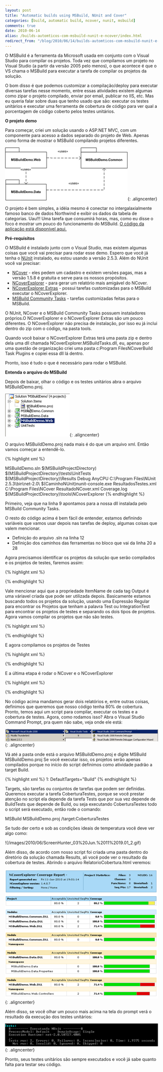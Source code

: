 ```yaml
---
layout: post
title: "Automatic builds using MSBuild, NUnit and Cover"
categories: [build, automatic build, ncover, nunit, msbuild]
comments: true
date: 2010-06-14
alias: /builds-automticos-com-msbuild-nunit-e-ncover/index.html
redirect_from: "/blog/2010/06/14/builds-automticos-com-msbuild-nunit-e-ncover"
---
```

O MSBuild é a ferramenta da Microsoft usada em conjunto com o Visual Studio para compilar os projetos. Toda vez que compilamos um projeto no Visual Studio (a partir da versão 2005 pelo menos), o que acontece é que o VS chama o MSBuild para executar a tarefa de compilar os projetos da solução.

O bom disso é que podemos customizar a compilação/deploy para executar diversas tarefas nesse momento, entre essas atividades existem algumas como zipar o projeto compilado, enviar por email, publicar no IIS, etc. Mas eu queria falar sobre duas que tenho usado que são: executar os testes unitários e executar uma ferramenta de cobertura de código para ver qual a porcentagem de código coberto pelos testes unitários.

<strong>O projeto demo</strong>

Para começar, criei um solução usando o ASP.NET MVC, com um componente para acesso a dados separado do projeto de Web. Apenas como forma de mostrar o MSBuild compilando projetos diferentes.

![Diagrama Componentes ](/images/2010/06/Diagrama%20Componentes_2.png){: .aligncenter}

O projeto é bem simples, a idéia mesmo é conectar no intergalaxialmente famoso banco de dados Northwind e exibir os dados da tabela de categorias. Uau!!! Uma tarefa que consumirá horas, mas, como eu disse o foco é mostrar um pouco do funcionamento do MSBuild. <a href="https://github.com/vintem/MSBuildDemo" target="_blank">O código da aplicação está disponível aqui.</a>

<strong>Pré-requisitos</strong>

O MSBuild é instalado junto com o Visual Studio, mas existem algumas coisas que você vai precisar para rodar esse demo. Espero que você já tenha o <a href="http://www.nunit.org/index.php?p=download" target="_blank">NUnit</a> instalado, eu estou usando a versão 2.5.3. Além do NUnit você vai precisar:
<ul>
	<li><a href="http://www.ncover.com/download/file?filename=NCover-1.5.8.zip" target="_blank">NCover</a> - eles pedem um cadastro e existem versões pagas, mas a versão 1.5.8 é gratuita e serve para os nossos propósitos.</li>
	<li><a href="http://www.kiwidude.com/dotnet/NCoverExplorer-1.4.0.7.zip" target="_blank">NCoverExplorer</a> - para gerar um relatório mais amigável do NCover.</li>
	<li><a href="http://www.kiwidude.com/dotnet/NCoverExplorer.Extras-1.4.0.5.zip" target="_blank">NCoverExplorer Extras</a> - possui tarefas customizadas para o MSBuild executar o NCoverExplorer.</li>
	<li><a href="http://msbuildtasks.tigris.org/" target="_blank">MSBuild Community Tasks</a> - tarefas customizadas feitas para o MSBuild.</li>
</ul>
O NUnit, NCover e o MSBuild Community Tasks possuem instaladores próprios.O NCoverExplorer e o NCoverExplorer Extras são um pouco diferentes. O NCoverExplorer não precisa de instalação, por isso eu já inclui dentro do zip com o código, na pasta tools.

Quando você baixar o NCoverExplorer Extras terá uma pasta zip e dentro dela uma dll chamada NCoverExplorer.MSBuildTasks.dll, eu, apenas por uma questão de organização criei uma pasta c:Program FilesNCoverBuild Task Plugins e copiei essa dll lá dentro.

Pronto, isso é tudo o que é necessário para rodar o MSBuild.

<strong>Entenda o arquivo do MSBuild</strong>

Depois de baixar, olhar o código e os testes unitários abra o arquivo MSBuildDemo.proj.

![](/images/2010/06/ScreenHunter_01%20Jun.%2011%2018.09_2.gif){: .aligncenter}

O arquivo MSBuildDemo.proj nada mais é do que um arquivo xml. Então vamos começar a entendê-lo.

{% highlight xml %}
<Project DefaultTargets="Build"
ToolsVersion="3.5"
InitialTargets="BuscaProjetos"
xmlns="http://schemas.microsoft.com/developer/msbuild/2003">

<!--
Baixar MSBuildCommunity tasks de http://msbuildtasks.tigris.org/
-->
<Import Project="$(MSBuildExtensionsPath)\MSBuildCommunityTasks\MSBuild.Community.Tasks.Targets"/>

<PropertyGroup>
<SolutionName>MSBuildDemo.sln</SolutionName>
<CodeFolder>$(MSBuildProjectDirectory)</CodeFolder><!-- Variavel do MSBuild com diretorio do projeto -->
<TestFolder>$(MSBuildProjectDirectory)\tests\UnitTests</TestFolder>
<ResultsFolder>$(MSBuildProjectDirectory)\Results</ResultsFolder>
<Configuration Condition=" '$(Configuration)' == '' ">Debug</Configuration>
<Platform Condition=" '$(Platform)' == '' ">AnyCPU</Platform>
</PropertyGroup>

<PropertyGroup>
<CaminhoNUnit>C:\Program Files\NUnit 2.5.3\bin\net-2.0\</CaminhoNUnit>
<ComandoNUnit>$(CaminhoNUnit)nunit-console.exe</ComandoNUnit>
<ArquivoNUnit>ResultadosTestes.xml</ArquivoNUnit>
<CaminhoNCover>C:\Program Files\NCover</CaminhoNCover>
<ArquivoNCover>ResultadoNCover.xml</ArquivoNCover>
<ArquivoLogNCover>Coverage.log</ArquivoLogNCover>
<CaminhoNCoverExplorer>$(MSBuildProjectDirectory)\tools\NCoverExplorer</CaminhoNCoverExplorer>
</PropertyGroup>
{% endhighlight %}

Primeiro, veja que na linha 9 apontamos para a nossa dll instalada pelo MSBuild Community Tasks.

O resto do código acima é bem fácil de entender, estamos definindo variáveis que vamos usar depois nas tarefas de deploy, algumas coisas que valem mencionar.
<ul>
	<li>Definição do arquivo .sln na linha 12</li>
	<li>Definição dos caminhos das ferramentas no bloco que vai da linha 20 a 28</li>
</ul>
Agora precisamos identificar os projetos da solução que serão compilados e os projetos de testes, faremos assim:

{% highlight xml %}
<Target Name="BuscaProjetos">

<!-- Busca todos os projetos da solucao -->
<GetSolutionProjects Solution="$(CodeFolder)\$(SolutionName)">
<Output TaskParameter="Output" ItemName="ProjetosSolucao" />
</GetSolutionProjects>

<!-- Busca os projetos de Testes -->
<RegexMatch Input="@(ProjetosSolucao)" Expression=".*?[\.]?(Test[s]{0,1}|IntegrationTest)[\.]csproj$">
<Output TaskParameter="Output" ItemName="ProjetosTeste"/>
</RegexMatch>

<!-- Separa somente os projetos da solução sem os testes -->
<CreateItem Include="@(ProjetosSolucao)"
Exclude="@(ProjetosTeste)">
<Output TaskParameter="Include" ItemName="CodeProjects"/>
</CreateItem>

</Target>
{% endhighlight %}

Vale mencionar aqui que a propriedade ItemName de cada tag Output é uma váriavel criada que pode ser utilizada depois. Basicamente estamos buscando todos os projetos da solução, usando uma Expressão Regular para encontrar os Projetos que tenham a palavra Test ou IntegrationTest para encontrar os projetos de testes e separando os dois tipos de projetos. Agora vamos compilar os projetos que não são testes.

{% highlight xml %}
<Target Name="Build">

<Message Text="#--------- Compilando Projetos ---------#" />

<!-- Compila os assemblies -->
<MSBuild Projects="@(CodeProjects)"
Targets="$(BuildTargets)"
Properties="Configuration=$(Configuration);Platform=$(Platform)">
<Output TaskParameter="TargetOutputs"
ItemName="CodeAssemblies"/>
</MSBuild>
</Target>
{% endhighlight %}

E agora compilamos os projetos de Testes

{% highlight xml %}
<Target Name="BuildTests" DependsOnTargets="Build">

<Message Text="#--------- Compilando Testes ---------#" />

<MSBuild Projects="@(ProjetosTeste)"
Targets="$(BuildTargets)"
Properties="Configuration=$(Configuration);Platform=$(Platform)">
<Output TaskParameter="TargetOutputs"
ItemName="AssembliesTeste"/>
</MSBuild>
</Target>
{% endhighlight %}

E a última etapa é rodar o NCover e o NCoverExplorer

{% highlight xml %}
<Target Name="Tests" DependsOnTargets="BuildTests">
<Message Text="#--------- Executando NUnit ---------#" />

<NUnit Assemblies="@(AssembliesTeste)"
ToolPath="$(CaminhoNUnit)"
WorkingDirectory="%(AssembliesTeste.RootDir)%(AssembliesTeste.Directory)"
OutputXmlFile="@(AssembliesTeste->'%(FullPath).$(ArquivoNUnit)')"
ContinueOnError="true">
<Output TaskParameter="ExitCode" ItemName="NUnitExitCodes"/>
</NUnit>
</Target>

<UsingTask TaskName="NCoverExplorer.MSBuildTasks.NCover" AssemblyFile="$(CaminhoNCover)\Build Task Plugins\NCoverExplorer.MSBuildTasks.dll" />
<UsingTask TaskName="NCoverExplorer.MSBuildTasks.NCoverExplorer" AssemblyFile="$(CaminhoNCover)\Build Task Plugins\NCoverExplorer.MSBuildTasks.dll" />

<Target Name="CoberturaTestes" DependsOnTargets="Tests">
<Message Text="#--------- Executando NCover ---------#" />

<MakeDir Directories="$(ResultsFolder)" Condition="!Exists('$(ResultsFolder)')" />

<NCover ToolPath="$(CaminhoNCover)"
CommandLineExe="$(ComandoNUnit)"
CommandLineArgs="$(TestFolder)\bin\$(Configuration)\UnitTests.dll"
WorkingDirectory="$(TestFolder)\bin\$(Configuration)"
CoverageFile="$(ResultsFolder)\$(ArquivoNCover)"
LogFile="$(ArquivoLogNCover)"
ExcludeAttributes="MSBuildDemo.Common.CoverageExcludeAttribute"
AssemblyList="@(CodeProjects->'%(FileName)')" />

<!-- Resumo da Cobertura -->
<NCoverExplorer ToolPath="$(CaminhoNCoverExplorer)"
ProjectName="$(ProjectName)"
OutputDir="$(ResultsFolder)"
CoverageFiles="$(ResultsFolder)\$(ArquivoNCover)"
SatisfactoryCoverage="80"
ReportType="3"
XmlReportName="ResumoCobertura.xml"
HtmlReportName="ResumoCobertura.html" />
<NCoverExplorer ToolPath="$(CaminhoNCoverExplorer)"
ProjectName="$(ProjectName)"
OutputDir="$(ResultsFolder)"
CoverageFiles="$(ResultsFolder)\$(ArquivoNCover)"
SatisfactoryCoverage="80"
ReportType="4"
XmlReportName="RelatorioCoberturaPorClasse.xml"
HtmlReportName="RelatorioCoberturaPorClasse.html" />
</Target>
{% endhighlight %}

No código acima mandamos gerar dois relatórios e, entre outras coisas, definimos que queremos que nosso código tenha 80% de cobertura. Pronto, temos aqui um script para compilar, executar os testes e a cobertura de testes. Agora, como rodamos isso? Abra o Visual Studio Command Prompt, pra quem não sabe, veja onde ele está:

![](/images/2010/06/ScreenHunter_02%20Jun.%2011%2018.53_2.gif){: .aligncenter}

Vá até a pasta onde está o arquivo MSBuildDemo.proj e digite MSBuild MSBuildDemo.proj Se você executar isso, os projetos serão apenas compilados porque no início do script definimos como atividade padrão a target Build.

{% highlight xml %}
 1: DefaultTargets="Build"
{% endhighlight %}

Targets, são tarefas ou conjuntos de tarefas que podem ser definidas. Queremos executar a tarefa CoberturaTestes, porque se você prestar atenção no script ela depende da tarefa Tests que por sua vez depende de BuildTests que depende de Build, ou seja executando CoberturaTestes todo o script será executado, então rode o comando:

MSBuild MSBuildDemo.proj /target:CoberturaTestes

Se tudo der certo e sob as condições ideais de temperatura você deve ver algo como:

!(/images/2010/06/ScreenHunter_03%20Jun.%2011%2019.01_2.gif)

Além disso, de acordo com nosso script foi criada uma pasta dentro do diretório da solução chamada Results, ali você pode ver o resultado da cobertura de testes. Abrindo o arquivo RelatorioCobertura.html veremos:

![](/images/2010/06/image_2.png){: .aligncenter}

Além disso, se você olhar um pouco mais acima na tela do prompt verá o resultado da execução dos testes unitários:

![](/images/2010/06/image_4.png){: .aligncenter}

Pronto, seus testes unitários são sempre executados e você já sabe quanto falta para testar seu código.
